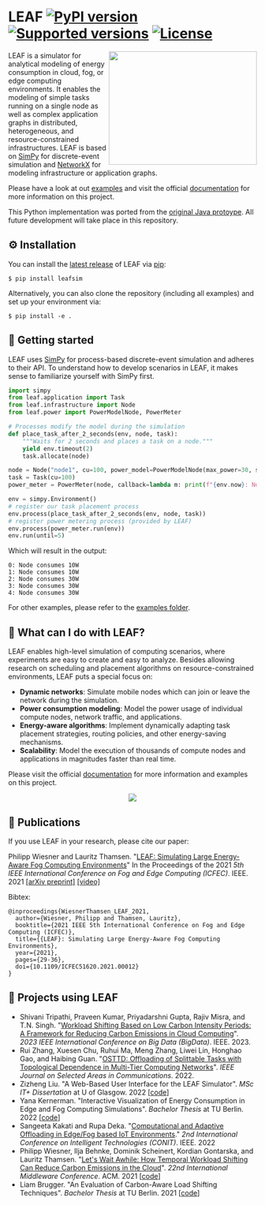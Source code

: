 # LEAF [![PyPI version](https://img.shields.io/pypi/v/leafsim.svg?color=52c72b)](https://pypi.org/project/leafsim/) [![Supported versions](https://img.shields.io/pypi/pyversions/leafsim.svg)](https://pypi.org/project/leafsim/) [![License](https://img.shields.io/pypi/l/leafsim.svg)](https://pypi.org/project/leafsim/)

<img align="right" width="300" height="230" src="https://leaf.readthedocs.io/en/latest/_static/logo.svg">

LEAF is a simulator for analytical modeling of energy consumption in cloud, fog, or edge computing environments.
It enables the modeling of simple tasks running on a single node as well as complex application graphs in distributed, heterogeneous, and resource-constrained infrastructures.
LEAF is based on [SimPy](https://simpy.readthedocs.io/en/latest/) for discrete-event simulation and [NetworkX](https://networkx.org/) for modeling infrastructure or application graphs.

Please have a look at out [examples](https://github.com/dos-group/leaf/tree/main/examples) and visit the official [documentation](https://leaf.readthedocs.io) for more information on this project.

This Python implementation was ported from the [original Java protoype](https://www.github.com/birnbaum/leaf).
All future development will take place in this repository.


## ⚙️ Installation

You can install the [latest release](https://pypi.org/project/leafsim/) of LEAF via [pip](https://pip.pypa.io/en/stable/quickstart/):

```
$ pip install leafsim
```

Alternatively, you can also clone the repository (including all examples) and set up your environment via:

```
$ pip install -e .
```


## 🚀 Getting started

LEAF uses [SimPy](https://simpy.readthedocs.io/en/latest/) for process-based discrete-event simulation and adheres to their API.
To understand how to develop scenarios in LEAF, it makes sense to familiarize yourself with SimPy first.

```python
import simpy
from leaf.application import Task
from leaf.infrastructure import Node
from leaf.power import PowerModelNode, PowerMeter

# Processes modify the model during the simulation
def place_task_after_2_seconds(env, node, task):
    """Waits for 2 seconds and places a task on a node."""
    yield env.timeout(2)
    task.allocate(node)

node = Node("node1", cu=100, power_model=PowerModelNode(max_power=30, static_power=10))
task = Task(cu=100)
power_meter = PowerMeter(node, callback=lambda m: print(f"{env.now}: Node consumes {int(m)}W"))

env = simpy.Environment()  
# register our task placement process
env.process(place_task_after_2_seconds(env, node, task))
# register power metering process (provided by LEAF)
env.process(power_meter.run(env))
env.run(until=5)
```

Which will result in the output:

```
0: Node consumes 10W
1: Node consumes 10W
2: Node consumes 30W
3: Node consumes 30W
4: Node consumes 30W
```

For other examples, please refer to the [examples folder](https://github.com/dos-group/leaf/blob/main/examples).


## 🍃 What can I do with LEAF?

LEAF enables high-level simulation of computing scenarios, where experiments are easy to create and easy to analyze.
Besides allowing research on scheduling and placement algorithms on resource-constrained environments, LEAF puts a special focus on:

- **Dynamic networks**: Simulate mobile nodes which can join or leave the network during the simulation.
- **Power consumption modeling**: Model the power usage of individual compute nodes, network traffic, and applications.
- **Energy-aware algorithms**: Implement dynamically adapting task placement strategies, routing policies, and other energy-saving mechanisms.
- **Scalability**: Model the execution of thousands of compute nodes and applications in magnitudes faster than real time.

Please visit the official [documentation](https://leaf.readthedocs.io) for more information and examples on this project.

<p align="center">
  <img src="/docs/_static/infrastructure.png">
</p>


## 📖 Publications

If you use LEAF in your research, please cite our paper:

Philipp Wiesner and Lauritz Thamsen. "[LEAF: Simulating Large Energy-Aware Fog Computing Environments](https://ieeexplore.ieee.org/document/9458907)" In the Proceedings of the 2021 *5th IEEE International Conference on Fog and Edge Computing (ICFEC)*. IEEE. 2021 [[arXiv preprint]](https://arxiv.org/pdf/2103.01170.pdf) [[video]](https://youtu.be/G70hudAhd5M)

Bibtex:
```
@inproceedings{WiesnerThamsen_LEAF_2021,
  author={Wiesner, Philipp and Thamsen, Lauritz},
  booktitle={2021 IEEE 5th International Conference on Fog and Edge Computing (ICFEC)}, 
  title={{LEAF}: Simulating Large Energy-Aware Fog Computing Environments}, 
  year={2021},
  pages={29-36},
  doi={10.1109/ICFEC51620.2021.00012}
}
```

## 💚 Projects using LEAF

- Shivani Tripathi, Praveen Kumar, Priyadarshni Gupta, Rajiv Misra, and T.N. Singh. "[Workload Shifting Based on Low Carbon Intensity Periods: A Framework for Reducing Carbon Emissions in Cloud Computing]()". *2023 IEEE International Conference on Big Data (BigData)*. IEEE. 2023.
- Rui Zhang, Xuesen Chu, Ruhui Ma, Meng Zhang, Liwei Lin, Honghao Gao, and Haibing Guan. "[OSTTD: Offloading of Splittable Tasks with Topological Dependence in Multi-Tier Computing Networks](https://ieeexplore.ieee.org/abstract/document/9978666)". *IEEE Journal on Selected Areas in Communications*. 2022.
- Zizheng Liu. "A Web-Based User Interface for the LEAF Simulator". *MSc IT+ Dissertation* at U of Glasgow. 2022 [[code](https://github.com/ZZZZZZZZZED/leaf-GUI)]
- Yana Kernerman. "Interactive Visualization of Energy Consumption in Edge and Fog Computing Simulations". *Bachelor Thesis* at TU Berlin. 2022 [[code](https://github.com/dos-group/leaf/tree/gui)]
- Sangeeta Kakati and Rupa Deka. "[Computational and Adaptive Offloading in Edge/Fog based IoT Environments](https://ieeexplore.ieee.org/document/9847743)." *2nd International Conference on Intelligent Technologies (CONIT)*. IEEE. 2022
- Philipp Wiesner, Ilja Behnke, Dominik Scheinert,  Kordian Gontarska, and Lauritz Thamsen. "[Let's Wait Awhile: How Temporal Workload Shifting Can Reduce Carbon Emissions in the Cloud](https://arxiv.org/pdf/2110.13234.pdf)". *22nd International Middleware Conference*. ACM. 2021 [[code](https://github.com/dos-group/lets-wait-awhile)]
- Liam Brugger. "An Evaluation of Carbon-Aware Load Shifting Techniques". *Bachelor Thesis* at TU Berlin. 2021 [[code](https://gitlab.com/lbrugger72/Bachelor)]
